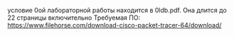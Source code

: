 условие 0ой лабораторной работы находится в 0ldb.pdf. Она длится до 22 страницы включительно
Требуемая ПО: https://www.filehorse.com/download-cisco-packet-tracer-64/download/  
